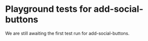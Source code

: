 # Playground tests for add-social-buttons
We are still awaiting the first test run for add-social-buttons.

